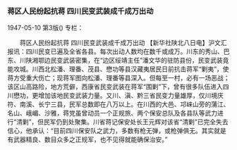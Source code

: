 ### 蒋区人民纷起抗蒋  四川民变武装成千成万出动

1947-05-10
第3版()
专栏：

　　蒋区人民纷起抗蒋
    四川民变武装成千成万出动
    【新华社陕北八日电】沪文汇报讯：四川民变已遍及全省各县。每次出动人数均在数千或成万。川东的秀山、巴东、川陕湘鄂边民变武装密集，在“边区绥靖主任”潘文华的驻防县份，民变武装竟能攻城。川西北松潘、理番、茂县、懋功等县汉藏夷居民日前抗击蒋军“剿夷”，使蒋方受重大伤亡；现蒋军图向松潘、理番等县深入。但每至一村，必有一场恶战；该区山高路险，地方荒僻，西康省民变武装在蒋军“围剿”下，曾有很多队伍进入四川懋功，更增加该地民变武装力量。又川、滇、黔三省民变力量雄厚，仅川境庆符、南溪、长宁三县，民军总数即在八万以上。在川西的大邑、邛崃山旁的蒲江、名山、峨嵋、沙雅，蒋党虽曾动员一个正规旅、两个保安总队及各县队等武力进行“清剿”，但民军仍到处聚集。川省蒋记保安处长王元辉对该省“清剿”已完全失去信心，他承认：“目前四川保安队之武力，多数有枪无弹，或枪弹俱无。其实就是有武器精良、数目众多之正规军，也不见得就能确保治安。”
